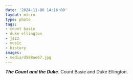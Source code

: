```yaml
---
date: '2024-11-08 14:16:00'
layout: micro
type: photo
tags:
- count basie
- duke ellington
- jazz
- music
- history
images:
- media/d588ae67.jpg
---
```


**_The Count and the Duke_**. Count Basie and Duke Ellington.
